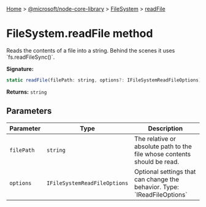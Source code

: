 [Home](./index) &gt; [@microsoft/node-core-library](./node-core-library.md) &gt; [FileSystem](./node-core-library.filesystem.md) &gt; [readFile](./node-core-library.filesystem.readfile.md)

# FileSystem.readFile method

Reads the contents of a file into a string. Behind the scenes it uses \`fs.readFileSync()\`.

**Signature:**
```javascript
static readFile(filePath: string, options?: IFileSystemReadFileOptions): string;
```
**Returns:** `string`

## Parameters

|  Parameter | Type | Description |
|  --- | --- | --- |
|  `filePath` | `string` | The relative or absolute path to the file whose contents should be read. |
|  `options` | `IFileSystemReadFileOptions` | Optional settings that can change the behavior. Type: \`IReadFileOptions\` |

